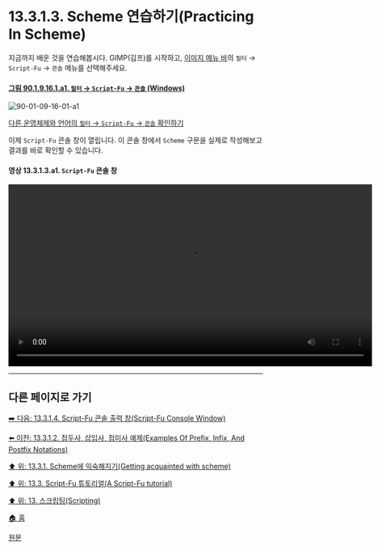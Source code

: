 # 13.3.1.3. Scheme 연습하기(Practicing In Scheme)
지금까지 배운 것을 연습해봅시다. GIMP(김프)를 시작하고, [이미지 메뉴 바](./03-02-02-02-image-menu.md)의 `필터` → `Script-Fu` → `콘솔` 메뉴를 선택해주세요.

<a id="90-01-09-16-01-a1"></a>

#### [그림 90.1.9.16.1.a1. `필터` → `Script-Fu` → `콘솔` (Windows)](./90-01-09-16-01-console.md#90-01-09-16-01-a1)
![90-01-09-16-01-a1](https://github.com/wonder13662/gimp/assets/15767104/316c552a-23a9-4070-8606-077ec88da118)

[다른 운영체제와 언어의 `필터` → `Script-Fu` → `콘솔` 확인하기](./90-01-09-16-01-console.md#90-01-09-16-01-a2)

이제 `Script-Fu` 콘솔 창이 열립니다. 이 콘솔 창에서 `Scheme` 구문을 실제로 작성해보고 결과를 바로 확인할 수 있습니다.

#### 영상 13.3.1.3.a1. `Script-Fu` 콘솔 창
<video controls="controls" width="720" src="https://github.com/wonder13662/gimp/assets/15767104/8280c21f-edca-4504-931b-a4aa31418611"></video>

***

## 다른 페이지로 가기

[➡️ 다음: 13.3.1.4. Script-Fu 콘솔 출력 창(Script-Fu Console Window)](./13-03-01-04-script_fu_console_window.md)

[⬅️ 이전: 13.3.1.2. 접두사, 삽입사, 접미사 예제(Examples Of Prefix, Infix, And Postfix Notations)](./13-03-01-02-example_of_prefix_infix_n_postfix_notations.md)

[⬆️ 위: 13.3.1. Scheme에 익숙해지기(Getting acquainted with scheme)](./13-03-01-00-getting-acquainted-with-scheme.md)

[⬆️ 위: 13.3. Script-Fu 튜토리얼(A Script-Fu tutorial)](./13-03-00-a-script-fu-tutorial.md)

[⬆️ 위: 13. 스크립팅(Scripting)](./13-00-scripting.md)

[🏠 홈](./00-home.md)

[원문](https://docs.gimp.org/2.10/ko/gimp-using-script-fu-tutorial.html#idm9607)
